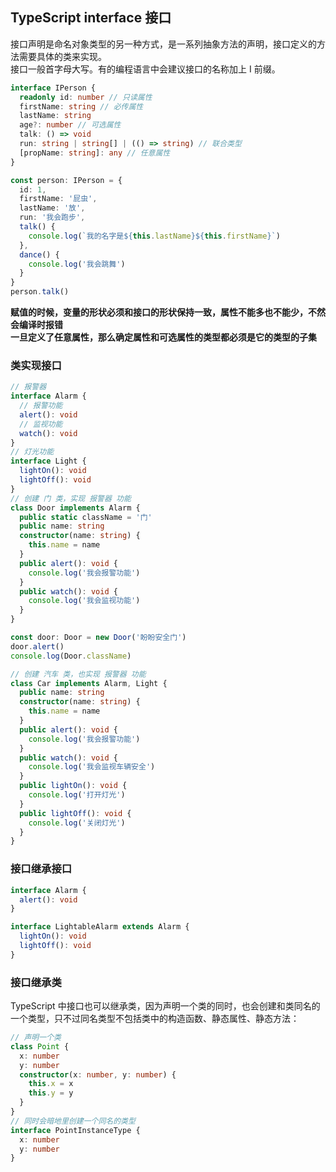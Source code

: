 ## TypeScript interface 接口

接口声明是命名对象类型的另一种方式，是一系列抽象方法的声明，接口定义的方法需要具体的类来实现。  
接口一般首字母大写。有的编程语言中会建议接口的名称加上 I 前缀。

```typescript
interface IPerson {
  readonly id: number // 只读属性
  firstName: string // 必传属性
  lastName: string
  age?: number // 可选属性
  talk: () => void
  run: string | string[] | (() => string) // 联合类型
  [propName: string]: any // 任意属性
}

const person: IPerson = {
  id: 1,
  firstName: '屁虫',
  lastName: '放',
  run: '我会跑步',
  talk() {
    console.log(`我的名字是${this.lastName}${this.firstName}`)
  },
  dance() {
    console.log('我会跳舞')
  }
}
person.talk()
```

**赋值的时候，变量的形状必须和接口的形状保持一致，属性不能多也不能少，不然会编译时报错**  
**一旦定义了任意属性，那么确定属性和可选属性的类型都必须是它的类型的子集**

### 类实现接口

```typescript
// 报警器
interface Alarm {
  // 报警功能
  alert(): void
  // 监视功能
  watch(): void
}
// 灯光功能
interface Light {
  lightOn(): void
  lightOff(): void
}
// 创建 门 类，实现 报警器 功能
class Door implements Alarm {
  public static className = '门'
  public name: string
  constructor(name: string) {
    this.name = name
  }
  public alert(): void {
    console.log('我会报警功能')
  }
  public watch(): void {
    console.log('我会监视功能')
  }
}

const door: Door = new Door('盼盼安全门')
door.alert()
console.log(Door.className)

// 创建 汽车 类，也实现 报警器 功能
class Car implements Alarm, Light {
  public name: string
  constructor(name: string) {
    this.name = name
  }
  public alert(): void {
    console.log('我会报警功能')
  }
  public watch(): void {
    console.log('我会监视车辆安全')
  }
  public lightOn(): void {
    console.log('打开灯光')
  }
  public lightOff(): void {
    console.log('关闭灯光')
  }
}
```

### 接口继承接口

```typescript
interface Alarm {
  alert(): void
}

interface LightableAlarm extends Alarm {
  lightOn(): void
  lightOff(): void
}
```

### 接口继承类

TypeScript 中接口也可以继承类，因为声明一个类的同时，也会创建和类同名的一个类型，只不过同名类型不包括类中的构造函数、静态属性、静态方法：

```typescript
// 声明一个类
class Point {
  x: number
  y: number
  constructor(x: number, y: number) {
    this.x = x
    this.y = y
  }
}
// 同时会暗地里创建一个同名的类型
interface PointInstanceType {
  x: number
  y: number
}
```
